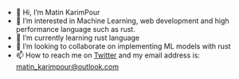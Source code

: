 - 👋 Hi, I’m Matin KarimPour
- 👀 I’m interested in Machine Learning, web development and high performance language such as rust.
- 🌱 I’m currently learning rust language
- 💞️ I’m looking to collaborate on implementing ML models with rust
- 📫 How to reach me on [Twitter](https://twitter.com/matin_karimpour) and my email address is: matin_karimpour@outlook.com

<!---
matin-karimpour/matin-karimpour is a ✨ special ✨ repository because its `README.md` (this file) appears on your GitHub profile.
You can click the Preview link to take a look at your changes.
--->
